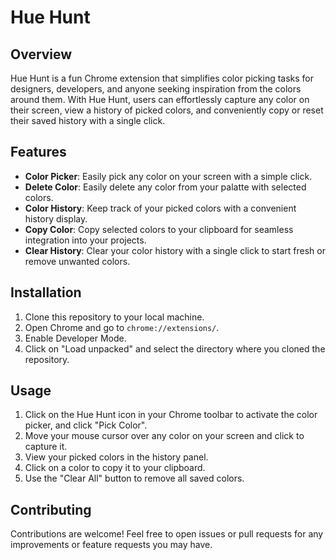 # Hue Hunt

## Overview
Hue Hunt is a fun Chrome extension that simplifies color picking tasks for designers, developers, and anyone seeking inspiration from the colors around them. With Hue Hunt, users can effortlessly capture any color on their screen, view a history of picked colors, and conveniently copy or reset their saved history with a single click.

## Features
- **Color Picker**: Easily pick any color on your screen with a simple click.
- **Delete Color**: Easily delete any color from your palatte with selected colors.
- **Color History**: Keep track of your picked colors with a convenient history display.
- **Copy Color**: Copy selected colors to your clipboard for seamless integration into your projects.
- **Clear History**: Clear your color history with a single click to start fresh or remove unwanted colors.

## Installation
1. Clone this repository to your local machine.
2. Open Chrome and go to `chrome://extensions/`.
3. Enable Developer Mode.
4. Click on "Load unpacked" and select the directory where you cloned the repository.

## Usage
1. Click on the Hue Hunt icon in your Chrome toolbar to activate the color picker, and click "Pick Color".
2. Move your mouse cursor over any color on your screen and click to capture it.
3. View your picked colors in the history panel.
4. Click on a color to copy it to your clipboard.
5. Use the "Clear All" button to remove all saved colors.

## Contributing
Contributions are welcome! Feel free to open issues or pull requests for any improvements or feature requests you may have.
